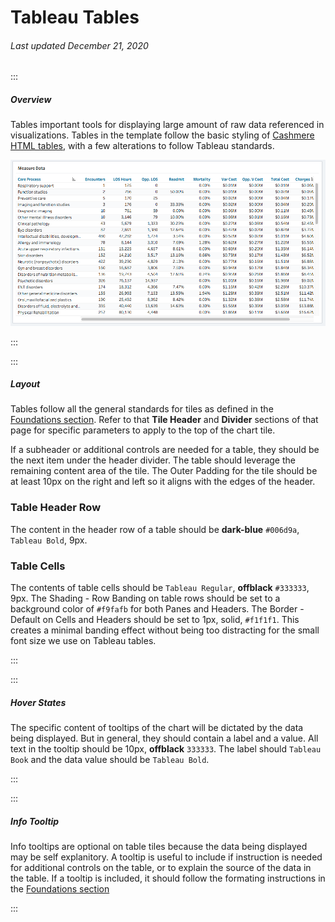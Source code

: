 # Tableau Tables

###### Last updated December 21, 2020

:::

##### Overview

Tables important tools for displaying large amount of raw data referenced in visualizations.
Tables in the template follow the basic styling of [Cashmere HTML tables](/web/styles/table), with a few alterations to follow Tableau standards.

![Table Example](./assets/analytics/tableau/tableoverview.png "Table Example")

:::

:::

##### Layout

Tables follow all the general standards for tiles as defined in the [Foundations section](/analytics/tableau-foundations).
Refer to that **Tile Header** and **Divider** sections of that page for specific parameters to apply to the top of the chart tile.

If a subheader or additional controls are needed for a table, they should be the next item under the header divider.
The table should leverage the remaining content area of the tile.
The Outer Padding for the tile should be at least 10px on the right and left so it aligns with the edges of the header.

### Table Header Row

The content in the header row of a table should be **dark-blue** `#006d9a`, `Tableau Bold`, 9px.

### Table Cells

The contents of table cells should be `Tableau Regular`, **offblack** `#333333`, 9px.
The Shading - Row Banding on table rows should be set to a background color of `#f9fafb` for both Panes and Headers.
The Border - Default on Cells and Headers should be set to 1px, solid, `#f1f1f1`.
This creates a minimal banding effect without being too distracting for the small font size we use on Tableau tables.

:::

:::

##### Hover States

The specific content of tooltips of the chart will be dictated by the data being displayed.
But in general, they should contain a label and a value.
All text in the tooltip should be 10px, **offblack** `333333`.
The label should `Tableau Book` and the data value should be `Tableau Bold`.

:::

:::

##### Info Tooltip

Info tooltips are optional on table tiles because the data being displayed may be self explanitory.
A tooltip is useful to include if instruction is needed for additional controls on the table, or to explain the source of the data in the table.
If a tooltip is included, it should follow the formating instructions in the [Foundations section](/analytics/tableau-foundations)

:::
